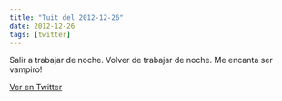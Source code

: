 ```yaml
---
title: "Tuit del 2012-12-26"
date: 2012-12-26
tags: [twitter]
---
```


Salir a trabajar de noche. Volver de trabajar de noche. Me encanta ser vampiro!



[Ver en Twitter](https://twitter.com/i/web/status/283832448071131136)
